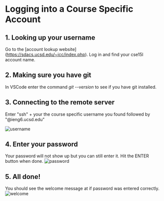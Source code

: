# **Logging into a Course Specific Account**

## 1. Looking up your username
Go to the [account lookup website] (https://sdacs.ucsd.edu/~icc/index.php). Log in and find your cse15l account name.

## 2.  Making sure you have git
In VSCode enter the command *git --version* to see if you have git installed.

## 3. Connecting to the remote server
Enter "ssh" + your the course specific username you found followed by "@ieng6.ucsd.edu"

![username](username)

## 4. Enter your password
Your password will not show up but you can still enter it. Hit the ENTER button when done.
![password](password)

## 5. All done!
You should see the welcome message at if password was entered correctly.
![welcome](welcome) 
